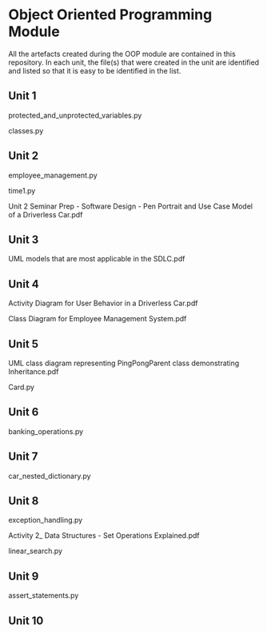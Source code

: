 # Object Oriented Programming Module
All the artefacts created during the OOP module are contained in this repository. In each unit, the file(s) that were created in the unit are identified and listed so that it is easy to be identified in the list.

## Unit 1
protected_and_unprotected_variables.py 

classes.py

## Unit 2
employee_management.py

time1.py

Unit 2 Seminar Prep - Software Design - Pen Portrait and Use Case Model of a Driverless Car.pdf

## Unit 3
UML models that are most applicable in the SDLC.pdf

## Unit 4
Activity Diagram for User Behavior in a Driverless Car.pdf

Class Diagram for Employee Management System.pdf

## Unit 5
UML class diagram representing PingPongParent class demonstrating Inheritance.pdf

Card.py

## Unit 6
banking_operations.py

## Unit 7
car_nested_dictionary.py

## Unit 8
exception_handling.py

Activity 2_ Data Structures - Set Operations Explained.pdf

linear_search.py

## Unit 9
assert_statements.py

## Unit 10

